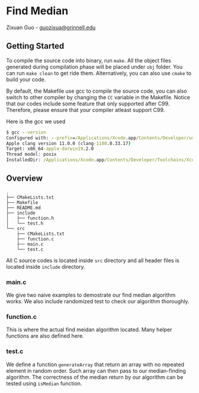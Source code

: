 # Find Median
Zixuan Guo - guozixua@grinnell.edu

## Getting Started
To compile the source code into binary, run ```make```. All the object files generated during compilation phase will be placed under ```obj``` folder. You can run ```make clean``` to get ride them. Alternatively, you can also use ```cmake``` to build your code.

By default, the Makefile use gcc to compile the source code, you can also switch to other compiler by changing the ```CC``` variable in the Makefile. Notice that our codes include some feature that only supported after C99. Therefore, please ensure that your compiler atleast support C99.

Here is the gcc we used
```cmd
$ gcc --version
Configured with: --prefix=/Applications/Xcode.app/Contents/Developer/usr --with-gxx-include-dir=/Applications/Xcode.app/Contents/Developer/Platforms/MacOSX.platform/Developer/SDKs/MacOSX.sdk/usr/include/c++/4.2.1
Apple clang version 11.0.0 (clang-1100.0.33.17)
Target: x86_64-apple-darwin19.2.0
Thread model: posix
InstalledDir: /Applications/Xcode.app/Contents/Developer/Toolchains/XcodeDefault.xctoolchain/usr/bin
```

## Overview
```
.
├── CMakeLists.txt
├── Makefile
├── README.md
├── include
│   ├── function.h
│   └── test.h
└── src
    ├── CMakeLists.txt
    ├── function.c
    ├── main.c
    └── test.c
```
All C source codes is located inside ```src``` directory and all header files is located inside ```include``` directory.

### main.c
We give two naive examples to demostrate our find median algorithm works. We also include randomized test to check our algorithm thoroughly. 

### function.c
This is where the actual find meidan algorithm located. Many helper functions are also defined here.

### test.c
We define a function ```generateArray``` that return an array with no repeated element in random order. Such array can then pass to our median-finding algorithm. The correctness of the median return by our algorithm can be tested using ```isMedian``` function.
